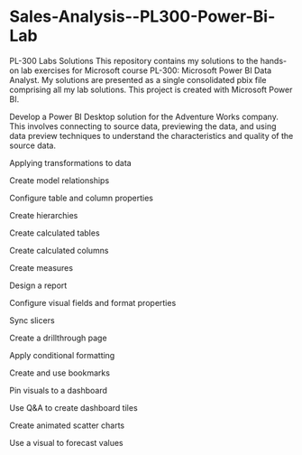 # Sales-Analysis--PL300-Power-Bi-Lab
PL-300 Labs Solutions
This repository contains my solutions to the hands-on lab exercises for Microsoft course PL-300: Microsoft Power BI Data Analyst. My solutions are presented as a single consolidated pbix file comprising all my lab solutions. This project is created with Microsoft Power BI.

Develop a Power BI Desktop solution for the Adventure Works company. This involves connecting to source data, previewing the data, and using data preview techniques to understand the characteristics and quality of the source data.

Applying transformations to data

Create model relationships

Configure table and column properties

Create hierarchies

Create calculated tables

Create calculated columns

Create measures

Design a report

Configure visual fields and format properties

Sync slicers

Create a drillthrough page

Apply conditional formatting

Create and use bookmarks

Pin visuals to a dashboard

Use Q&A to create dashboard tiles

Create animated scatter charts

Use a visual to forecast values


